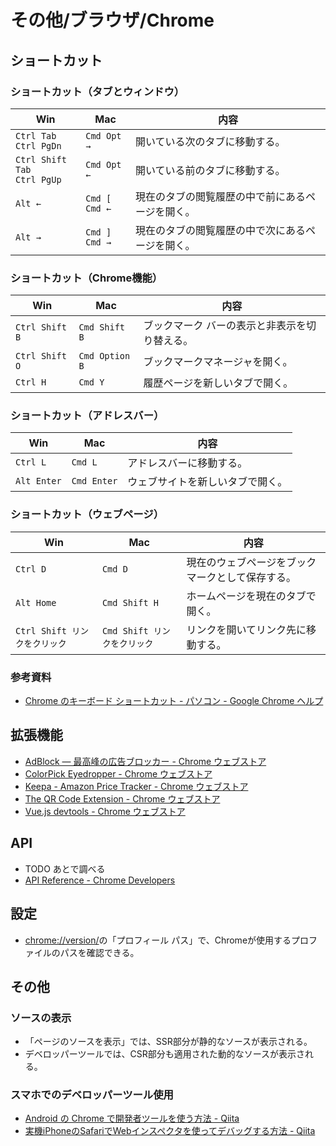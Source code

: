 # その他/ブラウザ/Chrome

## ショートカット

### ショートカット（タブとウィンドウ）

| Win                               | Mac                  | 内容                       |
|-----------------------------------|----------------------|--------------------------|
| `Ctrl Tab`<br />`Ctrl PgDn`       | `Cmd Opt →`          | 開いている次のタブに移動する。          |
| `Ctrl Shift Tab`<br />`Ctrl PgUp` | `Cmd Opt ←`          | 開いている前のタブに移動する。          |
| `Alt ←`                           | `Cmd [`<br />`Cmd ←` | 現在のタブの閲覧履歴の中で前にあるページを開く。 |
| `Alt →`                           | `Cmd ]`<br />`Cmd →` | 現在のタブの閲覧履歴の中で次にあるページを開く。 |

### ショートカット（Chrome機能）

| Win            | Mac            | 内容                                          |
| -------------- | -------------- | --------------------------------------------- |
| `Ctrl Shift B` | `Cmd Shift B`  | ブックマーク バーの表示と非表示を切り替える。 |
| `Ctrl Shift O` | `Cmd Option B` | ブックマークマネージャを開く。                |
| `Ctrl H`       | `Cmd Y`        | 履歴ページを新しいタブで開く。                |

### ショートカット（アドレスバー）

| Win         | Mac         | 内容               |
|-------------|-------------|------------------|
| `Ctrl L`    | `Cmd L`     | アドレスバーに移動する。     |
| `Alt Enter` | `Cmd Enter` | ウェブサイトを新しいタブで開く。 |

### ショートカット（ウェブページ）

| Win                           | Mac                          | 内容                                             |
| ----------------------------- | ---------------------------- | ------------------------------------------------ |
| `Ctrl D`                      | `Cmd D`                      | 現在のウェブページをブックマークとして保存する。 |
| `Alt Home`                    | `Cmd Shift H`                | ホームページを現在のタブで開く。                 |
| `Ctrl Shift リンクをクリック` | `Cmd Shift リンクをクリック` | リンクを開いてリンク先に移動する。               |

### 参考資料

- [Chrome のキーボード ショートカット - パソコン - Google Chrome ヘルプ](https://support.google.com/chrome/answer/157179?hl=ja&co=GENIE.Platform%3DDesktop)

## 拡張機能

- [AdBlock — 最高峰の広告ブロッカー - Chrome ウェブストア](https://chrome.google.com/webstore/detail/adblock-%E2%80%94-best-ad-blocker/gighmmpiobklfepjocnamgkkbiglidom)
- [ColorPick Eyedropper - Chrome ウェブストア](https://chrome.google.com/webstore/detail/colorpick-eyedropper/ohcpnigalekghcmgcdcenkpelffpdolg)
- [Keepa - Amazon Price Tracker - Chrome ウェブストア](https://chrome.google.com/webstore/detail/keepa-amazon-price-tracke/neebplgakaahbhdphmkckjjcegoiijjo)
- [The QR Code Extension - Chrome ウェブストア](https://chrome.google.com/webstore/detail/the-qr-code-extension/oijdcdmnjjgnnhgljmhkjlablaejfeeb)
- [Vue.js devtools - Chrome ウェブストア](https://chrome.google.com/webstore/detail/vuejs-devtools/nhdogjmejiglipccpnnnanhbledajbpd)

## API

- TODO あとで調べる
- [API Reference - Chrome Developers](https://developer.chrome.com/docs/extensions/reference/)

## 設定

- [chrome://version/](chrome://version/)の「プロフィール パス」で、Chromeが使用するプロファイルのパスを確認できる。

## その他

### ソースの表示

- 「ページのソースを表示」では、SSR部分が静的なソースが表示される。
- デベロッパーツールでは、CSR部分も適用された動的なソースが表示される。

### スマホでのデベロッパーツール使用

- [Android の Chrome で開発者ツールを使う方法 - Qiita](https://qiita.com/hojishi/items/12b726f8b02ef3d713e4)
- [実機iPhoneのSafariでWebインスペクタを使ってデバッグする方法 - Qiita](https://qiita.com/unsoluble_sugar/items/2a3d06631a6b8259dc44)
